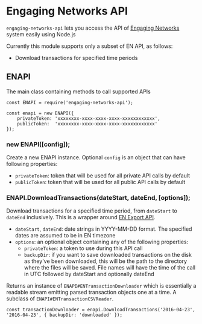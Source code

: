 # Engaging Networks API

`engaging-networks-api` lets you access the API of [Engaging Networks](https://engagingnetworks.net) system easily using Node.js

Currently this module supports only a subset of EN API, as follows:

* Download transactions for specified time periods

## ENAPI

The main class containing methods to call supported APIs

    const ENAPI = require('engaging-networks-api');

    const enapi = new ENAPI({
        privateToken: 'xxxxxxxx-xxxx-xxxx-xxxx-xxxxxxxxxxxx',
        publicToken:  'xxxxxxxx-xxxx-xxxx-xxxx-xxxxxxxxxxxx'
    });

### new ENAPI([config]);

Create a new ENAPI instance. Optional `config` is an object that can have following properties:

* `privateToken`: token that will be used for all private API calls by default
* `publicToken`: token that will be used for all public API calls by default

### ENAPI.DownloadTransactions(dateStart, dateEnd, [options]);

Download transactions for a specified time period, from `dateStart` to `dateEnd` inclusively. This is a wrapper around [EN Export API](http://support.engagingnetworks.net/export-api-overview?rfm=1471&rfs=1472).

* `dateStart`, `dateEnd`: date strings in YYYY-MM-DD format. The specified dates are assumed to be in EN timezone
* `options`: an optional object containing any of the following properties:
  * `privateToken`: a token to use during this API call
  * `backupDir`: if you want to save downloaded transactions on the disk as they've been downloaded, this will be the path to the  directory where the files will be saved. File names will have the time of the call in UTC followed by dateStart and optionally dateEnd

Returns an instance of `ENAPI#ENTransactionDownloader` which is essentially a readable stream emitting parsed transaction objects one at a time. A subclass of `ENAPI#ENTransactionCSVReader`.

    const transactionDownloader = enapi.DownloadTransactions('2016-04-23', '2016-04-23', { backupDir: 'downloaded' });
